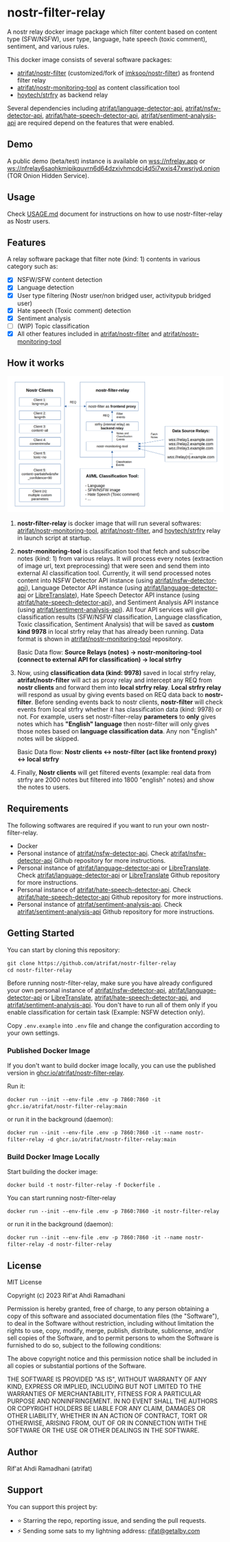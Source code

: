 # nostr-filter-relay

A nostr relay docker image package which filter content based on content type (SFW/NSFW), user type, language, hate speech (toxic comment), sentiment, and various rules.

This docker image consists of several software packages:

- [atrifat/nostr-filter](https://github.com/atrifat/nostr-filter) (customized/fork of [imksoo/nostr-filter](https://github.com/imksoo/nostr-filter)) as frontend filter relay
- [atrifat/nostr-monitoring-tool](https://github.com/atrifat/nostr-monitoring-tool) as content classification tool
- [hoytech/strfry](https://github.com/hoytech/strfry) as backend relay

Several dependencies including [atrifat/language-detector-api](https://github.com/atrifat/language-detector-api), [atrifat/nsfw-detector-api](https://github.com/atrifat/nsfw-detector-api), [atrifat/hate-speech-detector-api](https://github.com/atrifat/hate-speech-detector-api), [atrifat/sentiment-analysis-api](https://github.com/atrifat/sentiment-analysis-api) are required depend on the features that were enabled.

## Demo

A public demo (beta/test) instance is available on [wss://nfrelay.app](wss://nfrelay.app) or [ws://nfrelay6saohkmipikquvrn6d64dzxivhmcdcj4d5i7wxis47xwsriyd.onion](ws://nfrelay6saohkmipikquvrn6d64dzxivhmcdcj4d5i7wxis47xwsriyd.onion) (TOR Onion Hidden Service).

## Usage

Check [USAGE.md](https://github.com/atrifat/nostr-filter-relay/blob/main/USAGE.md) document for instructions on how to use nostr-filter-relay as Nostr users.

## Features

A relay software package that filter note (kind: 1) contents in various category such as:

- [x] NSFW/SFW content detection
- [x] Language detection
- [x] User type filtering (Nostr user/non bridged user, activitypub bridged user)
- [x] Hate speech (Toxic comment) detection
- [x] Sentiment analysis
- [ ] (WIP) Topic classification
- [x] All other features included in [atrifat/nostr-filter](https://github.com/atrifat/nostr-filter) and [atrifat/nostr-monitoring-tool](https://github.com/atrifat/nostr-monitoring-tool)

## How it works

![nostr-filter-relay-flowchart](resources/flowchart-nostr-filter-relay.png)

1. **nostr-filter-relay** is docker image that will run several softwares: [atrifat/nostr-monitoring-tool](https://github.com/atrifat/nostr-monitoring-tool), [atrifat/nostr-filter](https://github.com/atrifat/nostr-filter), and [hoytech/strfry](https://github.com/atrifat/nostr-filter) relay in launch script at startup.
2. **nostr-monitoring-tool** is classification tool that fetch and subscribe notes (kind: 1) from various relays. It will process every notes (extraction of image url, text preprocessing) that were seen and send them into external AI classification tool. Currently, it will send processed notes content into NSFW Detector API instance (using [atrifat/nsfw-detector-api](https://github.com/atrifat/nsfw-detector-api)), Language Detector API instance (using [atrifat/language-detector-api](https://github.com/atrifat/language-detector-api) or [LibreTranslate](https://github.com/LibreTranslate/LibreTranslate)), Hate Speech Detector API instance (using [atrifat/hate-speech-detector-api](https://github.com/atrifat/hate-speech-detector-api)), and Sentiment Analysis API instance (using [atrifat/sentiment-analysis-api](https://github.com/atrifat/sentiment-analysis-api)). All four API services will give classification results (SFW/NSFW classification, Language classfication, Toxic classification, Sentiment Analysis) that will be saved as **custom kind 9978** in local strfry relay that has already been running. Data format is shown in [atrifat/nostr-monitoring-tool](https://github.com/atrifat/nostr-monitoring-tool) repository.

   Basic Data flow:
   **Source Relays (notes) -> nostr-monitoring-tool (connect to external API for classification) -> local strfry**

3. Now, using **classification data (kind: 9978)** saved in local strfry relay, **atrifat/nostr-filter** will act as proxy relay and intercept any REQ from **nostr clients** and forward them into **local strfry relay**. **Local strfry relay** will respond as usual by giving events based on REQ data back to **nostr-filter**. Before sending events back to nostr clients, **nostr-filter** will check events from local strfry whether it has classification data (kind: 9978) or not. For example, users set nostr-filter-relay **parameters** to **only** gives notes which has **"English" language** then nostr-filter will only gives those notes based on **language classification data**. Any non "English" notes will be skipped.

   Basic Data flow:
   **Nostr clients <-> nostr-filter (act like frontend proxy) <-> local strfry**

4. Finally, **Nostr clients** will get filtered events (example: real data from strfry are 2000 notes but filtered into 1800 "english" notes) and show the notes to users.

## Requirements

The following softwares are required if you want to run your own nostr-filter-relay.

- Docker
- Personal instance of [atrifat/nsfw-detector-api](https://github.com/atrifat/nsfw-detector-api). Check [atrifat/nsfw-detector-api](https://github.com/atrifat/nsfw-detector-api) Github repository for more instructions.
- Personal instance of [atrifat/language-detector-api](https://github.com/atrifat/language-detector-api) or [LibreTranslate](https://github.com/LibreTranslate/LibreTranslate). Check [atrifat/language-detector-api](https://github.com/atrifat/language-detector-api) or [LibreTranslate](https://github.com/LibreTranslate/LibreTranslate) Github repository for more instructions.
- Personal instance of [atrifat/hate-speech-detector-api](https://github.com/atrifat/hate-speech-detector-api). Check [atrifat/hate-speech-detector-api](https://github.com/atrifat/hate-speech-detector-api) Github repository for more instructions.
- Personal instance of [atrifat/sentiment-analysis-api](https://github.com/atrifat/sentiment-analysis-api). Check [atrifat/sentiment-analysis-api](https://github.com/atrifat/hate-speech-detector-api) Github repository for more instructions.

## Getting Started

You can start by cloning this repository:

```
git clone https://github.com/atrifat/nostr-filter-relay
cd nostr-filter-relay
```

Before running nostr-filter-relay, make sure you have already configured your own personal instance of [atrifat/nsfw-detector-api](https://github.com/atrifat/nsfw-detector-api), [atrifat/language-detector-api](https://github.com/atrifat/language-detector-api) or [LibreTranslate](https://github.com/LibreTranslate/LibreTranslate), [atrifat/hate-speech-detector-api](https://github.com/atrifat/hate-speech-detector-api), and [atrifat/sentiment-analysis-api](https://github.com/atrifat/sentiment-analysis-api). You don't have to run all of them only if you enable classification for certain task (Example: NSFW detection only).

Copy `.env.example` into `.env` file and change the configuration according to your own settings.

### Published Docker Image

If you don't want to build docker image locally, you can use the published version in [ghcr.io/atrifat/nostr-filter-relay](https://github.com/users/atrifat/packages/container/package/nostr-filter-relay).

Run it:

```
docker run --init --env-file .env -p 7860:7860 -it ghcr.io/atrifat/nostr-filter-relay:main
```

or run it in the background (daemon):

```
docker run --init --env-file .env -p 7860:7860 -it --name nostr-filter-relay -d ghcr.io/atrifat/nostr-filter-relay:main
```

### Build Docker Image Locally

Start building the docker image:

```
docker build -t nostr-filter-relay -f Dockerfile .
```

You can start running nostr-filter-relay

```
docker run --init --env-file .env -p 7860:7860 -it nostr-filter-relay
```

or run it in the background (daemon):

```
docker run --init --env-file .env -p 7860:7860 -it --name nostr-filter-relay -d nostr-filter-relay
```

## License

MIT License

Copyright (c) 2023 Rif'at Ahdi Ramadhani

Permission is hereby granted, free of charge, to any person obtaining a copy
of this software and associated documentation files (the "Software"), to deal
in the Software without restriction, including without limitation the rights
to use, copy, modify, merge, publish, distribute, sublicense, and/or sell
copies of the Software, and to permit persons to whom the Software is
furnished to do so, subject to the following conditions:

The above copyright notice and this permission notice shall be included in all
copies or substantial portions of the Software.

THE SOFTWARE IS PROVIDED "AS IS", WITHOUT WARRANTY OF ANY KIND, EXPRESS OR
IMPLIED, INCLUDING BUT NOT LIMITED TO THE WARRANTIES OF MERCHANTABILITY,
FITNESS FOR A PARTICULAR PURPOSE AND NONINFRINGEMENT. IN NO EVENT SHALL THE
AUTHORS OR COPYRIGHT HOLDERS BE LIABLE FOR ANY CLAIM, DAMAGES OR OTHER
LIABILITY, WHETHER IN AN ACTION OF CONTRACT, TORT OR OTHERWISE, ARISING FROM,
OUT OF OR IN CONNECTION WITH THE SOFTWARE OR THE USE OR OTHER DEALINGS IN THE
SOFTWARE.

## Author

Rif'at Ahdi Ramadhani (atrifat)

## Support

You can support this project by:

- ⭐ Starring the repo, reporting issue, and sending the pull requests.
- ⚡️ Sending some sats to my lightning address: [rifat@getalby.com](lightning:rifat@getalby.com)
